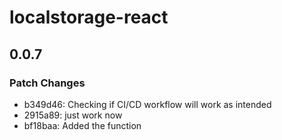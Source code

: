 # localstorage-react

## 0.0.7

### Patch Changes

- b349d46: Checking if CI/CD workflow will work as intended
- 2915a89: just work now
- bf18baa: Added the function
